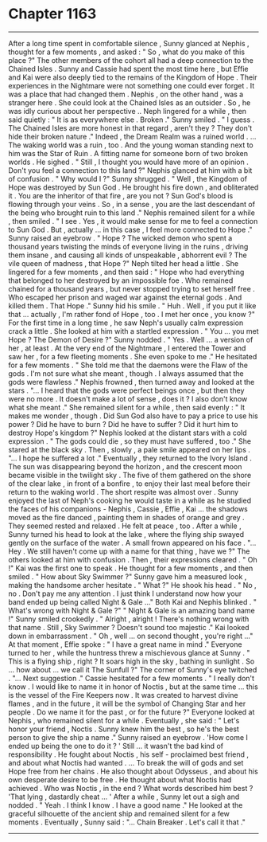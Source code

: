 
# Chapter 1163


---

After a long time spent in comfortable silence , Sunny glanced at Nephis , thought for a few moments , and asked :
" So , what do you make of this place ?"
The other members of the cohort all had a deep connection to the Chained Isles . Sunny and Cassie had spent the most time here , but Effie and Kai were also deeply tied to the remains of the Kingdom of Hope . Their experiences in the Nightmare were not something one could ever forget . It was a place that had changed them .
Nephis , on the other hand , was a stranger here . She could look at the Chained Isles as an outsider . So , he was idly curious about her perspective ..
Neph lingered for a while , then said quietly :
" It is as everywhere else . Broken ."
Sunny smiled .
" I guess . The Chained Isles are more honest in that regard , aren't they ? They don't hide their broken nature ."
Indeed , the Dream Realm was a ruined world . ... The waking world was a ruin , too . And the young woman standing next to him was the Star of Ruin . A fitting name for someone born of two broken worlds .
He sighed .
" Still , I thought you would have more of an opinion . Don't you feel a connection to this land ?"
Nephis glanced at him with a bit of confusion .
" Why would I ?"
Sunny shrugged .
" Well , the Kingdom of Hope was destroyed by Sun God . He brought his fire down , and obliterated it . You are the inheritor of that fire , are you not ? Sun God's blood is flowing through your veins . So , in a sense , you are the last descendant of the being who brought ruin to this land ."
Nephis remained silent for a while , then smiled .
" I see . Yes , it would make sense for me to feel a connection to Sun God . But , actually ... in this case , I feel more connected to Hope ."
Sunny raised an eyebrow .
" Hope ? The wicked demon who spent a thousand years twisting the minds of everyone living in the ruins , driving them insane , and causing all kinds of unspeakable , abhorrent evil ? The vile queen of madness , that Hope ?"
Neph tilted her head a little . She lingered for a few moments , and then said :
" Hope who had everything that belonged to her destroyed by an impossible foe . Who remained chained for a thousand years , but never stopped trying to set herself free . Who escaped her prison and waged war against the eternal gods . And killed them . That Hope ."
Sunny hid his smile .
" Huh . Well , if you put it like that ... actually , I'm rather fond of Hope , too . I met her once , you know ?"
For the first time in a long time , he saw Neph's usually calm expression crack a little . She looked at him with a startled expression .
" You ... you met Hope ? The Demon of Desire ?"
Sunny nodded .
" Yes . Well ... a version of her , at least . At the very end of the Nightmare , I entered the Tower and saw her , for a few fleeting moments . She even spoke to me ."
He hesitated for a few moments .
" She told me that the daemons were the Flaw of the gods . I'm not sure what she meant , though . I always assumed that the gods were flawless ."
Nephis frowned , then turned away and looked at the stars .
"... I heard that the gods were perfect beings once , but then they were no more . It doesn't make a lot of sense , does it ? I also don't know what she meant ."
She remained silent for a while , then said evenly :
" It makes me wonder , though . Did Sun God also have to pay a price to use his power ? Did he have to burn ? Did he have to suffer ? Did it hurt him to destroy Hope's kingdom ?"
Nephis looked at the distant stars with a cold expression .
" The gods could die , so they must have suffered , too ."
She stared at the black sky . Then , slowly , a pale smile appeared on her lips .
"... I hope he suffered a lot ."
Eventually , they returned to the Ivory Island . The sun was disappearing beyond the horizon , and the crescent moon became visible in the twilight sky . The five of them gathered on the shore of the clear lake , in front of a bonfire , to enjoy their last meal before their return to the waking world . The short respite was almost over .
Sunny enjoyed the last of Neph's cooking he would taste in a while as he studied the faces of his companions - Nephis , Cassie , Effie , Kai ... the shadows moved as the fire danced , painting them in shades of orange and grey . They seemed rested and relaxed . He felt at peace , too .
After a while , Sunny turned his head to look at the lake , where the flying ship swayed gently on the surface of the water . A small frown appeared on his face .
"... Hey . We still haven't come up with a name for that thing , have we ?"
The others looked at him with confusion . Then , their expressions cleared .
" Oh !"
Kai was the first one to speak . He thought for a few moments , and then smiled .
" How about Sky Swimmer ?"
Sunny gave him a measured look , making the handsome archer hesitate .
" What ?"
He shook his head .
" No , no . Don't pay me any attention . I just think I understand now how your band ended up being called Night & Gale ..."
Both Kai and Nephis blinked .
" What's wrong with Night & Gale ?"
" Night & Gale is an amazing band name !"
Sunny smiled crookedly .
" Alright , alright ! There's nothing wrong with that name . Still , Sky Swimmer ? Doesn't sound too majestic ."
Kai looked down in embarrassment .
" Oh , well ... on second thought , you're right ..."
At that moment , Effie spoke :
" I have a great name in mind ."
Everyone turned to her , while the huntress threw a mischievous glance at Sunny .
" This is a flying ship , right ? It soars high in the sky , bathing in sunlight . So ... how about ... we call it The Sunfull ?"
The corner of Sunny's eye twitched .
"... Next suggestion ."
Cassie hesitated for a few moments .
" I really don't know . I would like to name it in honor of Noctis , but at the same time ... this is the vessel of the Fire Keepers now . It was created to harvest divine flames , and in the future , it will be the symbol of Changing Star and her people . Do we name it for the past , or for the future ?"
Everyone looked at Nephis , who remained silent for a while . Eventually , she said :
" Let's honor your friend , Noctis . Sunny knew him the best , so he's the best person to give the ship a name ."
Sunny raised an eyebrow .
'How come I ended up being the one to do it ? '
Still ... it wasn't the bad kind of responsibility .
He fought about Noctis , his self - proclaimed best friend , and about what Noctis had wanted . ... To break the will of gods and set Hope free from her chains . He also thought about Odysseus , and about his own desperate desire to be free . He thought about what Noctis had achieved . Who was Noctis , in the end ? What words described him best ?
'That lying , dastardly cheat ... '
After a while , Sunny let out a sigh and nodded .
" Yeah . I think I know . I have a good name ."
He looked at the graceful silhouette of the ancient ship and remained silent for a few moments . Eventually , Sunny said :
"... Chain Breaker . Let's call it that ."

---

